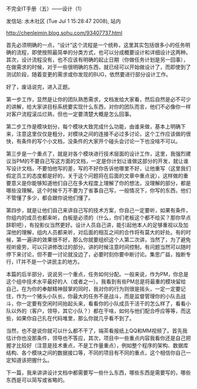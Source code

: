 不完全IT手册（五）――设计（1）

发信站: 水木社区 (Tue Jul  1 15:28:47 2008), 站内



http://chenleimin.blog.sohu.com/93407737.html

首先必须明确的一点，“设计”这个流程是一个统称，这里其实包括很多小的任务明确的流程，即使按照最简单的分类方式，也可以分成概要设计和详细设计这两种。其次，设计流程没有，也不应该有明确的起止日期（你做任务计划是另一回事），在做需求的时候，对于一些很明确的东西，就已经可以开始做设计了，而即使到了测试阶段，随着变更的需求或你发现的BUG，依然要进行部分设计工作。



好了，废话说完，进入正题。



第一步工作，显然是让你的团队熟悉需求，文档发给大家看，然后自然是必不可少的讲解，给大家讲目标系统要实现什么东西，对你的团队而言，他们不必像你一样对客户流程滚瓜烂熟，但也一定要清楚大概是怎么回事。



第二步工作是模块划分，每个模块大致完成什么功能，由谁来做，基本上明确下来，注意这里仅仅是粗分，对模块之间的连接不必过多讨论，这个工作应该做的很快，有条件的写个小文档，没条件的大家开个碰头会讨论一下也没啥不可以。



第三步是一个重点了，就是对各个模块进行技术层面的设计工作，这里，我强烈建议当PM的不要自己写这方面的文档，一定是你计划让谁做这部分的开发，就让谁写设计文档，不要怕他写的差，写的不好你告诉他哪里不好，让他重写（这里我们假定员工的态度都是好的，关于这个问题将在后面的文章中重点说），这样做的重要意义是你能够知道他们自己在多大程度上理解了你的想法，没理解的部分，都是哪些没理解。这个时候千万不要为了省事自己写，一般情况下，你写的东西，他们不管懂了多少，都会跟你说他们懂了。



第四步，就是让他们自己来讲自己写的技术方案，你自己一定要听，如果有条件，你组内的成员也都来听，白板是必须的（什么，你们老板这个都不给买？那你早点辞职吧），有投影仪当然更好。设计人员自己讲，能引起他本人的足够重视以及加深他的理解，组内人员都来听，对后面的相互之间的合作将有莫大的好处。有的时候，第一遍讲的效果很不好，那么你就要组织这个人第二次讲，当然了，为了避免视听疲劳，可以只讲修改过的部分。讲的时候注意时间控制，有问题当然可以随时停下来讨论，但不要一讨论就没边了，必要时刻你要中断讨论。集思广益，独断专行，IT并不是一个讲民主的地方。



本篇的后半部分，说说另一个重点，任务如何分配。一般来说，作为PM，你总是这个组中技术水平最好的人（或者之一）。我看到有些PM总是将最重的模块留给自己，在为你的奉献精神鼓掌的同时，我对你的行为则很是摇头，一定一定要记住，作为一个猪头小队长，你最大的任务不是战斗，而是监督管理你的小队去战斗，你一定要有空闲时间抬起头来，看看你的小队成员干活干的怎么样了，看看小队以外的（客户，领导，其它小队？）都在干啥，如何与他们配合呼应等等，而这些，如果你自己扎在代码堆里，那么你就几乎看不到了。



当然，也不是说你就可以什么都不干了，端茶看报纸上QQ和MM视频了。首先我估计你也没那条件，领导也不答应，其次，项目中一些重点内容我看你还是自己把握才比较好（注意是技术重点，不是工作量重点），例如整个程序的架构、数据库结构、各个模块之间的数据接口等，不同的项目有不同的重点，这个相信你自己一定知道该把握什么。



下一篇，我来讲讲设计文档中都需要写一些什么东西，哪些东西是需要写的，哪些东西是可以简写或省略的。



